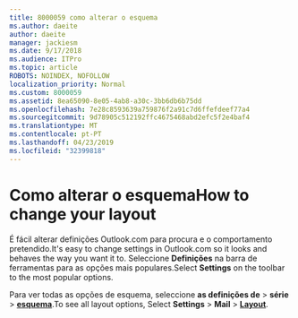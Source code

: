 ```yaml
---
title: 8000059 como alterar o esquema
ms.author: daeite
author: daeite
manager: jackiesm
ms.date: 9/17/2018
ms.audience: ITPro
ms.topic: article
ROBOTS: NOINDEX, NOFOLLOW
localization_priority: Normal
ms.custom: 8000059
ms.assetid: 8ea65090-8e05-4ab8-a30c-3bb6db6b75dd
ms.openlocfilehash: 7e28c8593639a759876f2a91c7d6ffefdeef77a4
ms.sourcegitcommit: 9d78905c512192ffc4675468abd2efc5f2e4baf4
ms.translationtype: MT
ms.contentlocale: pt-PT
ms.lasthandoff: 04/23/2019
ms.locfileid: "32399818"
---
```

# <a name="how-to-change-your-layout"></a><span data-ttu-id="72ffb-102">Como alterar o esquema</span><span class="sxs-lookup"><span data-stu-id="72ffb-102">How to change your layout</span></span>

<span data-ttu-id="72ffb-103">É fácil alterar definições Outlook.com para procura e o comportamento pretendido.</span><span class="sxs-lookup"><span data-stu-id="72ffb-103">It's easy to change settings in Outlook.com so it looks and behaves the way you want it to.</span></span> <span data-ttu-id="72ffb-104">Seleccione **Definições** na barra de ferramentas para as opções mais populares.</span><span class="sxs-lookup"><span data-stu-id="72ffb-104">Select **Settings** on the toolbar to the most popular options.</span></span> 

<span data-ttu-id="72ffb-105">Para ver todas as opções de esquema, seleccione **as definições de** > **série** > [**esquema**](https://outlook.live.com/mail/options/mail/layout).</span><span class="sxs-lookup"><span data-stu-id="72ffb-105">To see all layout options, Select **Settings** > **Mail** > [**Layout**](https://outlook.live.com/mail/options/mail/layout).</span></span> 
  


